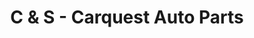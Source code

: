 ---
title: "C & S - Carquest Auto Parts"
url: /portales/c-und-s-carquest-auto-parts/
shop: Autoteile
---